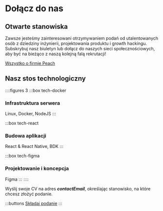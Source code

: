 # Dołącz do nas

## Otwarte stanowiska
<!--
::::figures 3
:::box tech-peach
### Deweloper Backendu
:::

:::box tech-peach
### Deweloper Frontendu
:::

:::box tech-peach
### Projektant Produktu
:::

:::box tech-peach
### Regionalny Growth Hacker

Kierownik ds. marketingu
:::

:::box tech-peach
### Lokalny specjalista ds. rozwoju rynku

Wielka Brytania, Niemcy, Hiszpania i Włochy
:::

:::box tech-peach
### Twórca treści

Instagram / Tik Tok
:::

:::box tech-peach
### Kierownik Produktu
:::
::::

Inne interesujące umiejętności? Daj nam znać!
-->

Zawsze jesteśmy zainteresowani otrzymywaniem podań od utalentowanych osób z dziedziny inżynierii, projektowania produktu i growth hackingu. Subskrybuj nasz biuletyn lub dołącz do naszych sieci społecznościowych, aby być na bieżąco z naszą kolejną falą rekrutacji!

[Wszystko o firmie Peach](/blog/all-about-peach-the-company/)

## Nasz stos technologiczny

::::figures 3
:::box tech-docker
### Infrastruktura serwera
Linux, Docker, NodeJS
:::

:::box tech-react
### Budowa aplikacji
React & React Native, BDK
:::

:::box tech-figma
### Projektowanie i koncepcja
Figma
:::
::::

Wyślij swoje CV na adres **$contactEmail$**, określając stanowisko, na które chcesz złożyć podanie.

:::buttons
[Składaj podanie](mailto:$contactEmail$)
:::
